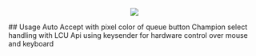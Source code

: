 <p align="center"><img src="https://i.imgur.com/a9QWW0v.png"></p>
## Usage
Auto Accept with pixel color of queue button
Champion select handling with LCU Api 
using keysender for hardware control over mouse and keyboard
 
